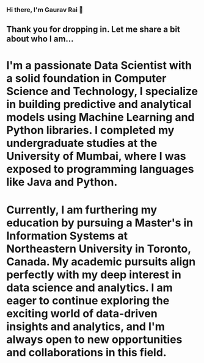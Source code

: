 ### Hi there, I'm Gaurav Rai 👋

## Thank you for dropping in. Let me share a bit about who I am...

# I'm a passionate Data Scientist with a solid foundation in Computer Science and Technology, I specialize in building predictive and analytical models using Machine Learning and Python libraries. I completed my undergraduate studies at the University of Mumbai, where I was exposed to programming languages like Java and Python. 

# Currently, I am furthering my education by pursuing a Master's in Information Systems at Northeastern University in Toronto, Canada. My academic pursuits align perfectly with my deep interest in data science and analytics. I am eager to continue exploring the exciting world of data-driven insights and analytics, and I'm always open to new opportunities and collaborations in this field.

<!--
**raiigauravv/raiigauravv** is a ✨ _special_ ✨ repository because its `README.md` (this file) appears on your GitHub profile.

Here are some ideas to get you started:

- 🔭 I’m currently working on ...
- 🌱 I’m currently learning ...
- 👯 I’m looking to collaborate on ...
- 🤔 I’m looking for help with ...
- 💬 Ask me about ...
- 📫 How to reach me: ...
- 😄 Pronouns: ...
- ⚡ Fun fact: ...
-->
